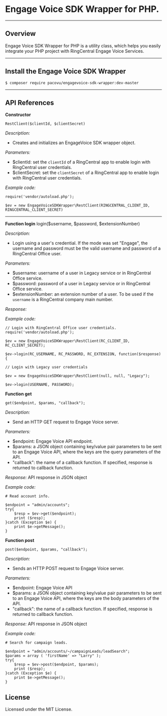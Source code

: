 # Engage Voice SDK Wrapper for PHP.

----
## Overview
Engage Voice SDK Wrapper for PHP is a utility class, which helps you easily integrate your PHP project with RingCentral Engage Voice Services.

----
## Install the Engage Voice SDK Wrapper
```
$ composer require pacovu/engagevoice-sdk-wrapper:dev-master
```
----
## API References
**Constructor**
```
RestClient($clientId, $clientSecret)
```

*Description:*
* Creates and initializes an EngageVoice SDK wrapper object.

*Parameters:*
* $clientId: set the `clientId` of a RingCentral app to enable login with RingCentral user credentials.
* $clientSecret: set the `clientSecret` of a RingCentral app to enable login with RingCentral user credentials.

*Example code:*
```
require('vendor/autoload.php');

$ev = new EngageVoiceSDKWrapper\RestClient(RINGCENTRAL_CLIENT_ID, RINGCENTRAL_CLIENT_SECRET)
```
----
**Function login**
    login($username, $password, $extensionNumber)

*Description:*
* Login using a user's credential. If the mode was set "Engage", the username and password must be the valid username and password of a RingCentral Office user.

*Parameters:*
* $username: username of a user in Legacy service or in RingCentral Office service.
* $password: password of a user in Legacy service or in RingCentral Office service.
* $extensionNumber: an extension number of a user. To be used if the `username` is a RingCentral company main number.

*Response:*


*Example code:*
```
// Login with RingCentral Office user credentials.
require('vendor/autoload.php');

$ev = new EngageVoiceSDKWrapper\RestClient(RC_CLIENT_ID, RC_CLIENT_SECRET);

$ev->login(RC_USERNAME, RC_PASSWORD, RC_EXTENSION, function($response){

// Login with Legacy user credentials

$ev = new EngageVoiceSDKWrapper\RestClient(null, null, "Legacy");

$ev->login(USERNAME, PASSWORD);
```

**Function get**
```
get($endpoint, $params, "callback");
```
*Description:*
* Send an HTTP GET request to Engage Voice server.

*Parameters:*
* $endpoint: Engage Voice API endpoint.
* $params: a JSON object containing key/value pair parameters to be sent to an Engage Voice API, where the keys are the query parameters of the API.
* "callback": the name of a callback function. If specified, response is returned to callback function.

*Response:*
API response in JSON object

*Example code:*
```
# Read account info.

$endpoint = "admin/accounts";
try{
    $resp = $ev->get($endpoint);
    print ($resp);
}catch (Exception $e) {
    print $e->getMessage();
}
```

**Function post**
```
post($endpoint, $params, "callback");
```
*Description:*
* Sends an HTTP POST request to Engage Voice server.

*Parameters:*
* $endpoint: Engage Voice API
* $params: a JSON object containing key/value pair parameters to be sent to an Engage Voice API, where the keys are the body parameters of the API.
* "callback": the name of a callback function. If specified, response is returned to callback function.

*Response:*
API response in JSON object

*Example code:*

```
# Search for campaign leads.

$endpoint = "admin/accounts/~/campaignLeads/leadSearch";
$params = array ( 'firstName' => "Larry" );
try{
    $resp = $ev->post($endpoint, $params);
    print ($resp);
}catch (Exception $e) {
    print $e->getMessage();
}
```
## License
Licensed under the MIT License.
